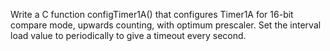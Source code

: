 Write a C function configTimer1A() that configures Timer1A for 16-bit compare mode, upwards
counting, with optimum prescaler. Set the interval load value to periodically to give a timeout
every second.
